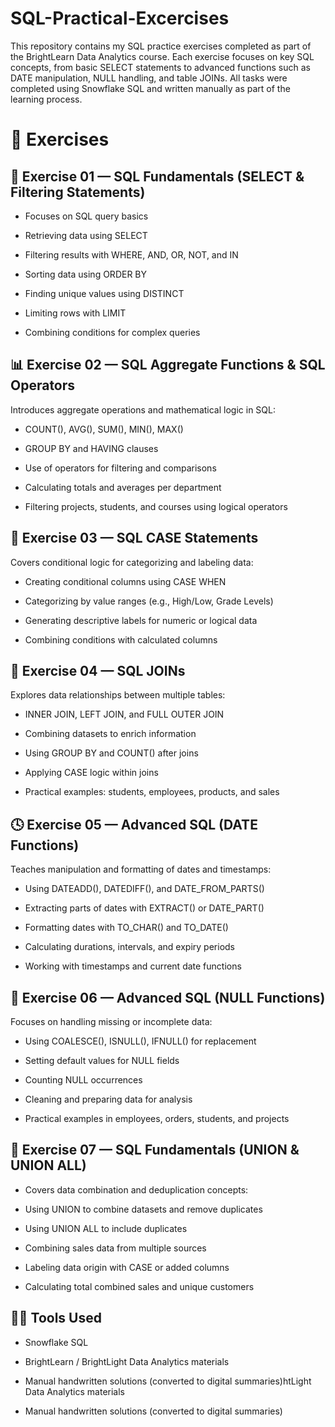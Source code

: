 # SQL-Practical-Excercises
This repository contains my SQL practice exercises completed as part of the BrightLearn Data Analytics course.
Each exercise focuses on key SQL concepts, from basic SELECT statements to advanced functions such as DATE manipulation, NULL handling, and table JOINs.
All tasks were completed using Snowflake SQL and written manually as part of the learning process.

<h1> 🧩 Exercises</h1>  
<h2>🧠 Exercise 01 — SQL Fundamentals (SELECT & Filtering Statements)</h2>

- Focuses on SQL query basics

- Retrieving data using SELECT
  
- Filtering results with WHERE, AND, OR, NOT, and IN
  
- Sorting data using ORDER BY
  
- Finding unique values using DISTINCT
  
- Limiting rows with LIMIT
  
- Combining conditions for complex queries

<h2>📊 Exercise 02 — SQL Aggregate Functions & SQL Operators </h2>

Introduces aggregate operations and mathematical logic in SQL:

- COUNT(), AVG(), SUM(), MIN(), MAX()

- GROUP BY and HAVING clauses

- Use of operators for filtering and comparisons

- Calculating totals and averages per department

- Filtering projects, students, and courses using logical operators

<h2>🧮 Exercise 03 — SQL CASE Statements </h2>  

Covers conditional logic for categorizing and labeling data:

- Creating conditional columns using CASE WHEN

- Categorizing by value ranges (e.g., High/Low, Grade Levels)

- Generating descriptive labels for numeric or logical data

- Combining conditions with calculated columns

<h2>🔗 Exercise 04 — SQL JOINs</h2>

Explores data relationships between multiple tables:

- INNER JOIN, LEFT JOIN, and FULL OUTER JOIN

- Combining datasets to enrich information

- Using GROUP BY and COUNT() after joins

- Applying CASE logic within joins

- Practical examples: students, employees, products, and sales

<h2>🕓 Exercise 05 — Advanced SQL (DATE Functions)</h2>  

Teaches manipulation and formatting of dates and timestamps:

- Using DATEADD(), DATEDIFF(), and DATE_FROM_PARTS()

- Extracting parts of dates with EXTRACT() or DATE_PART()

- Formatting dates with TO_CHAR() and TO_DATE()

- Calculating durations, intervals, and expiry periods

- Working with timestamps and current date functions

<h2>🚫 Exercise 06 — Advanced SQL (NULL Functions)</h2>  

Focuses on handling missing or incomplete data:

- Using COALESCE(), ISNULL(), IFNULL() for replacement

- Setting default values for NULL fields

- Counting NULL occurrences

- Cleaning and preparing data for analysis

- Practical examples in employees, orders, students, and projects

<h2>🔁 Exercise 07 — SQL Fundamentals (UNION & UNION ALL)</h2>

- Covers data combination and deduplication concepts:

- Using UNION to combine datasets and remove duplicates

- Using UNION ALL to include duplicates

- Combining sales data from multiple sources

- Labeling data origin with CASE or added columns

- Calculating total combined sales and unique customers

<h2>🧑‍💻 Tools Used </h2>  

- Snowflake SQL

- BrightLearn / BrightLight Data Analytics materials

- Manual handwritten solutions (converted to digital summaries)htLight Data Analytics materials

- Manual handwritten solutions (converted to digital summaries)
